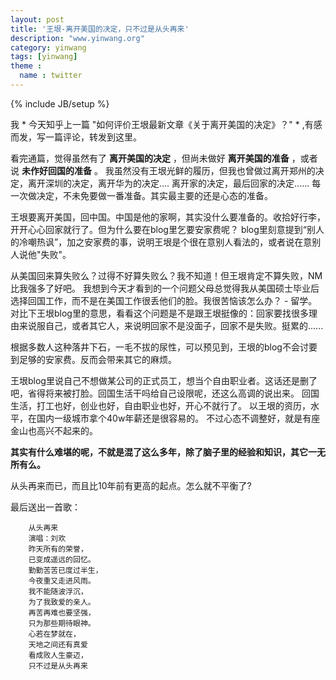 ```yaml
---
layout: post
title: '王垠-离开美国的决定，只不过是从头再来'
description: "www.yinwang.org"
category: yinwang
tags: [yinwang]
theme :
  name : twitter
---
```

{% include JB/setup %}

我 * 今天知乎上一篇 "如何评价王垠最新文章《关于离开美国的决定》？" * ,有感而发，写一篇评论，转发到这里。


看完通篇，觉得虽然有了 **离开美国的决定**  ，但尚未做好 **离开美国的准备** ，或者说 **未作好回国的准备** 。
我虽然没有王垠光鲜的履历，但我也曾做过离开郑州的决定，离开深圳的决定，离开华为的决定....
离开家的决定，最后回家的决定......
每一次做决定，不未免要做一番准备。其实最主要的还是心态的准备。

王垠要离开美国，回中国。中国是他的家啊，其实没什么要准备的。收拾好行李，开开心心回家就行了。但为什么要在blog里乞要安家费呢？
blog里刻意提到“别人的冷嘲热讽”，加之安家费的事，说明王垠是个很在意别人看法的，或者说在意别人说他"失败"。

从美国回来算失败么？过得不好算失败么？我不知道！但王垠肯定不算失败，NM比我强多了好吧。
我想到今天才看到的一个问题父母总觉得我从美国硕士毕业后选择回国工作，而不是在美国工作很丢他们的脸。我很苦恼该怎么办？ - 留学。对比下王垠blog里的意思，看看这个问题是不是跟王垠挺像的：回家要找很多理由来说服自己，或者其它人，来说明回家不是没面子，回家不是失败。挺累的......

根据多数人这种落井下石，一毛不拔的尿性，可以预见到，王垠的blog不会讨要到足够的安家费。反而会带来其它的麻烦。

王垠blog里说自己不想做某公司的正式员工，想当个自由职业者。这话还是删了吧，省得将来被打脸。回国生活干吗给自己设限呢，还这么高调的说出来。 回国生活，打工也好，创业也好，自由职业也好，开心不就行了。 以王垠的资历，水平，在国内一级城市拿个40w年薪还是很容易的。
不过心态不调整好，就是有座金山也高兴不起来的。




**其实有什么难堪的呢，不就是混了这么多年，除了脑子里的经验和知识，其它一无所有么。**

从头再来而已，而且比10年前有更高的起点。怎么就不平衡了?

最后送出一首歌：

```
    从头再来
    演唱：刘欢
    昨天所有的荣誉，
    已变成遥远的回忆。
    勤勤苦苦已度过半生，
    今夜重又走进风雨。
    我不能随波浮沉，
    为了我致爱的亲人。
    再苦再难也要坚强，
    只为那些期待眼神。
    心若在梦就在，
    天地之间还有真爱
    看成败人生豪迈，
    只不过是从头再来
```
